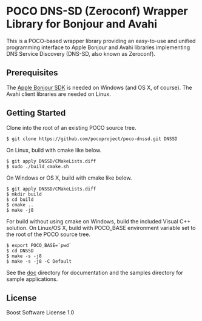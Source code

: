 POCO DNS-SD (Zeroconf) Wrapper Library for Bonjour and Avahi
============================================================

This is a POCO-based wrapper library providing an easy-to-use and
unified programming interface to Apple Bonjour and Avahi libraries
implementing DNS Service Discovery (DNS-SD, also known as Zeroconf).

Prerequisites
-------------

The [Apple Bonjour SDK](https://developer.apple.com/bonjour/) is needed on Windows (and OS X, of course). The Avahi client libraries are needed on Linux.

Getting Started
---------------

Clone into the root of an existing POCO source tree.


    $ git clone https://github.com/pocoproject/poco-dnssd.git DNSSD

On Linux, build with cmake like below.

    $ git apply DNSSD/CMakeLists.diff
    $ sudo ./build_cmake.sh

On Windows or OS X, build with cmake like below.

    $ git apply DNSSD/CMakeLists.diff
    $ mkdir build
    $ cd build
    $ cmake ..
    $ make -j8
    
For build without using cmake on Windows, build the included Visual C++ solution. On Linux/OS X, build with POCO_BASE environment variable set to the root of
the POCO source tree.

    $ export POCO_BASE=`pwd`
    $ cd DNSSD
    $ make -s -j8
    $ make -s -j8 -C Default

See the [doc](https://github.com/pocoproject/poco-dnssd/tree/master/doc) directory for documentation and the samples directory for sample 
applications.


License
-------

Boost Software License 1.0
